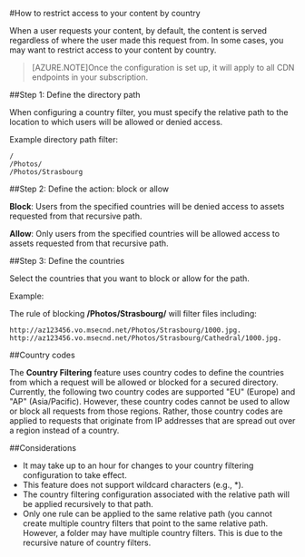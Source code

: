 ﻿<properties 
	pageTitle="How to restrict access to your content by country" 
	description="When a user requests your content, by default, the content is served regardless of where the user made this request from. In some cases, you may want to restrict access to your content by country. This topic explains how to configure the service to allow or block access by country. " 
	services="cdn" 
	documentationCenter=".net" 
	authors="zhangmanling" 
	manager="dwrede" 
	editor=""/>

<tags 
	ms.service="cdn" 
	ms.workload="tbd" 
	ms.tgt_pltfrm="na" 
	ms.devlang="na" 
	ms.topic="article" 
	ms.date="07/16/2015" 
	ms.author="mazha"/>

#How to restrict access to your content by country
 
 
When a user requests your content, by default, the content is served regardless of where the user made this request from. In some cases, you may want to restrict access to your content by country.  

>[AZURE.NOTE]Once the configuration is set up, it will apply to all CDN endpoints in your subscription. 

##Step 1: Define the directory path 

When configuring a country filter, you must specify the relative path to the location to which users will be allowed or denied access.  

Example directory path filter:   
		
	/                                 
	/Photos/
	/Photos/Strasbourg

##Step 2: Define the action: block or allow

**Block**: Users from the specified countries will be denied access to assets requested from that recursive path.  

**Allow**: Only users from the specified countries will be allowed access to assets requested from that recursive path.
	 
##Step 3: Define the countries 

Select the countries that you want to block or allow for the path.

Example: 

The rule of blocking **/Photos/Strasbourg/** will filter files including:

	http://az123456.vo.msecnd.net/Photos/Strasbourg/1000.jpg. 
	http://az123456.vo.msecnd.net/Photos/Strasbourg/Cathedral/1000.jpg. 

##Country codes

The **Country Filtering** feature uses country codes to define the countries from which a request will be allowed or blocked for a secured directory. Currently, the following two country codes are supported "EU" (Europe) and "AP" (Asia/Pacific). However, these country codes cannot be used to allow or block all requests from those regions. Rather, those country codes are applied to requests that originate from IP addresses that are spread out over a region instead of a country.  


##Considerations
 
- It may take up to an hour for changes to your country filtering configuration to take effect.
- This feature does not support wildcard characters (e.g., *).
- The country filtering configuration associated with the relative path will be applied recursively to that path.
- Only one rule can be applied to the same relative path (you cannot create multiple country filters that point to the same relative path. However, a folder may have multiple country filters. This is due to the recursive nature of country filters. 
